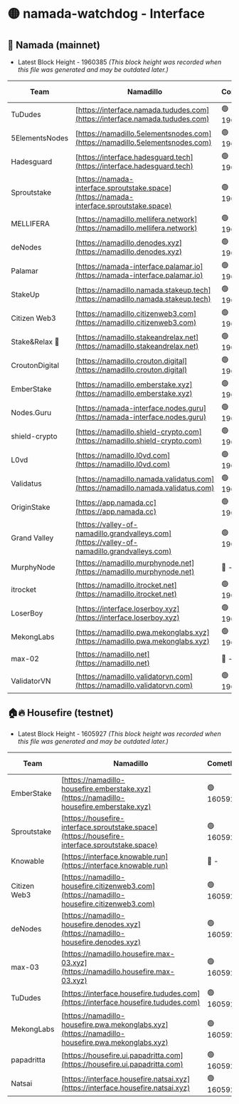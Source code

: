 # 🟡 namada-watchdog - Interface

## 🚀 Namada (mainnet)
- Latest Block Height - 1960385 *(This block height was recorded when this file was generated and may be outdated later.)*

| Team | Namadillo | CometBFT | Indexer | MASP Indexer |
|-|-|-|-|-|
| TuDudes | [https://interface.namada.tududes.com](https://interface.namada.tududes.com) | 🟢 1960367 | 🟢 1960366 | 🟢 1960366 |
| 5ElementsNodes | [https://namadillo.5elementsnodes.com](https://namadillo.5elementsnodes.com) | 🟢 1960367 | 🟢 1960367 | 🟢 1960367 |
| Hadesguard | [https://interface.hadesguard.tech](https://interface.hadesguard.tech) | 🟢 1960367 | 🟢 1960367 | 🟢 1960367 |
| Sproutstake | [https://namada-interface.sproutstake.space](https://namada-interface.sproutstake.space) | 🟢 1960368 | 🟢 1960368 | 🟢 1960368 |
| MELLIFERA | [https://namadillo.mellifera.network](https://namadillo.mellifera.network) | 🟢 1960369 | 🟢 1960369 | 🟢 1960368 |
| deNodes | [https://namadillo.denodes.xyz](https://namadillo.denodes.xyz) | 🟢 1960369 | 🟢 1960369 | 🟢 1960369 |
| Palamar | [https://namada-interface.palamar.io](https://namada-interface.palamar.io) | 🟢 1960370 | 🟢 1960370 | 🟢 1960370 |
| StakeUp | [https://namadillo.namada.stakeup.tech](https://namadillo.namada.stakeup.tech) | 🟢 1960370 | 🟢 1960370 | 🟢 1960370 |
| Citizen Web3 | [https://namadillo.citizenweb3.com](https://namadillo.citizenweb3.com) | 🟢 1960371 | 🟢 1960371 | 🟢 1960371 |
| Stake&Relax 🦥 | [https://namadillo.stakeandrelax.net](https://namadillo.stakeandrelax.net) | 🟢 1960371 | 🟢 1960371 | 🟢 1960371 |
| CroutonDigital | [https://namadillo.crouton.digital](https://namadillo.crouton.digital) | 🟢 1960372 | 🔴 - | 🟢 1960373 |
| EmberStake | [https://namadillo.emberstake.xyz](https://namadillo.emberstake.xyz) | 🟢 1960373 | 🟢 1960373 | 🟢 1960373 |
| Nodes.Guru | [https://namada-interface.nodes.guru](https://namada-interface.nodes.guru) | 🟢 1960374 | 🟢 1960374 | 🟢 1960374 |
| shield-crypto | [https://namadillo.shield-crypto.com](https://namadillo.shield-crypto.com) | 🟢 1960374 | 🟢 1960374 | 🟢 1960374 |
| L0vd | [https://namadillo.l0vd.com](https://namadillo.l0vd.com) | 🟢 1960375 | 🔴 1889999 | 🟢 1960375 |
| Validatus | [https://namadillo.namada.validatus.com](https://namadillo.namada.validatus.com) | 🟢 1960375 | 🟢 1960375 | 🟢 1960375 |
| OriginStake | [https://app.namada.cc](https://app.namada.cc) | 🟢 1960376 | 🟢 1960376 | 🟢 1960376 |
| Grand Valley | [https://valley-of-namadillo.grandvalleys.com](https://valley-of-namadillo.grandvalleys.com) | 🟢 1960376 | 🟢 1960376 | 🟢 1960376 |
| MurphyNode | [https://namadillo.murphynode.net](https://namadillo.murphynode.net) | 🔴 - | 🔴 - | 🔴 - |
| itrocket | [https://namadillo.itrocket.net](https://namadillo.itrocket.net) | 🟢 1960382 | 🟢 1960382 | 🟢 1960382 |
| LoserBoy | [https://interface.loserboy.xyz](https://interface.loserboy.xyz) | 🟢 1960382 | 🟢 1960382 | 🟢 1960382 |
| MekongLabs | [https://namadillo.pwa.mekonglabs.xyz](https://namadillo.pwa.mekonglabs.xyz) | 🟢 1960383 | 🟢 1960383 | 🟢 1960382 |
| max-02 | [https://namadillo.net](https://namadillo.net) | 🔴 - | 🔴 - | 🔴 - |
| ValidatorVN | [https://namadillo.validatorvn.com](https://namadillo.validatorvn.com) | 🟢 1960385 | 🟢 1960385 | 🟢 1960385 |

## 🏠🔥 Housefire (testnet)
- Latest Block Height - 1605927 *(This block height was recorded when this file was generated and may be outdated later.)*

| Team | Namadillo | CometBFT | Indexer | MASP Indexer |
|-|-|-|-|-|
| EmberStake | [https://namadillo-housefire.emberstake.xyz](https://namadillo-housefire.emberstake.xyz) | 🟢 1605922 | 🟢 1605922 | 🟢 1605922 |
| Sproutstake | [https://housefire-interface.sproutstake.space](https://housefire-interface.sproutstake.space) | 🟢 1605923 | 🟢 1605923 | 🟢 1605923 |
| Knowable | [https://interface.knowable.run](https://interface.knowable.run) | 🔴 - | 🔴 - | 🔴 - |
| Citizen Web3 | [https://namadillo-housefire.citizenweb3.com](https://namadillo-housefire.citizenweb3.com) | 🟢 1605925 | 🟢 1605925 | 🔴 1105598 |
| deNodes | [https://namadillo-housefire.denodes.xyz](https://namadillo-housefire.denodes.xyz) | 🟢 1605925 | 🟢 1605925 | 🟢 1605925 |
| max-03 | [https://namadillo.housefire.max-03.xyz](https://namadillo.housefire.max-03.xyz) | 🟢 1605926 | 🟢 1605925 | 🟢 1605925 |
| TuDudes | [https://interface.housefire.tududes.com](https://interface.housefire.tududes.com) | 🟢 1605926 | 🟢 1605926 | 🟢 1605926 |
| MekongLabs | [https://namadillo-housefire.pwa.mekonglabs.xyz](https://namadillo-housefire.pwa.mekonglabs.xyz) | 🟢 1605926 | 🟢 1605926 | 🟢 1605926 |
| papadritta | [https://housefire.ui.papadritta.com](https://housefire.ui.papadritta.com) | 🟢 1605927 | 🟢 1605927 | 🟢 1605927 |
| Natsai | [https://interface.housefire.natsai.xyz](https://interface.housefire.natsai.xyz) | 🟢 1605927 | 🟢 1605927 | 🟢 1605927 |

